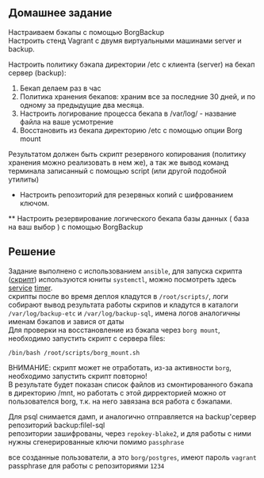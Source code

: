 ## Домашнее задание
Настраиваем бэкапы с помощью BorgBackup  
Настроить стенд Vagrant с двумя виртуальными машинами server и backup.  
  
Настроить политику бэкапа директории /etc с клиента (server) на бекап сервер (backup):  
1) Бекап делаем раз в час  
2) Политика хранения бекапов: храним все за последние 30 дней, и по одному за предыдущие два месяца.  
3) Настроить логирование процесса бекапа в /var/log/ - название файла на ваше усмотрение  
4) Восстановить из бекапа директорию /etc с помощью опции Borg mount  
  
Результатом должен быть скрипт резервного копирования (политику хранения можно реализовать в нем же), а так же вывод команд терминала записанный с помощью script (или другой подобной утилиты)  
  
* Настроить репозиторий для резервных копий с шифрованием ключом.  
  
** Настроить резервирование логического бекапа базы данных ( база на ваш выбор ) с помощью BorgBackup  

## Решение 
Задание выполнено с использованием `ansible`, для запуска скрипта ([скрипт](https://github.com/dbudakov/17.backup/blob/master/homework/scripts/backup-data.sh)) используются юниты `systemctl`, можно посмотреть здесь [service](https://github.com/dbudakov/17.backup/blob/master/homework/roles/templates/borg_backup.service) [timer](https://github.com/dbudakov/17.backup/blob/master/homework/roles/templates/borg_backup.timer).    
скрипты после во время деплоя кладутся в `/root/scripts/`, логи собирают вывод результата работы скрипов и кладутся в каталоги `/var/log/backup-etc` и `/var/log/backup-sql`, имена логов аналогичны именам бэкапов и завися от даты  
Для проверки на восстановление из бэкапа через `borg mount`, необходимо запустить скрипт с сервера files:  
```
/bin/bash /root/scripts/borg_mount.sh
```
ВНИМАНИЕ: скрипт может не отработать, из-за активности `borg`, необходимо запустить скрипт повторно!   
В результате будет показан список файлов из смонтированного бэкапа в директорию /mnt, но работать с этой дирректорией можно от пользователся borg, т.к. на него завязана вся работа с бэкапами.   

Для psql снимается дамп, и аналогично отправляется на backup'сервер репозиторий backup:filel-sql    
репозитории зашифрованы, через `repokey-blake2`, и для работы с ними нужны сгенерированные ключи помимо `passphrase`    

все созданные пользователи, а это `borg/postgres`, имеют пароль `vagrant`  
passphrase для работы с репозиториями `1234`  

